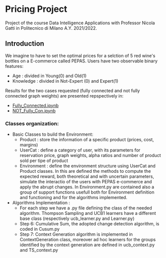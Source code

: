 # Pricing Project
 Project of the course Data Intelligence Applications with Professor Nicola Gatti in Politecnico di Milano A.Y. 2021/2022.

## Introduction
We imagine to have to set the optimal prices for a selction of 5 red wine's bottles on a E-commerce called PEPAS. Users have two observable binary features:
- Age : divided in Young(0) and Old(1)
- Knowledge : divided in Not-Expert (0) and Expert(1)

Results for the two cases requested (fully connected and not fully connected graph weights) are presented repspectively in:
- [Fully_Connected.ipynb](https://github.com/PitBosch/OLA2022project/blob/main/Fully_Connected.ipynb)
- [NOT_Fully_Con.ipynb](https://github.com/PitBosch/OLA2022project/blob/main/NOT_Fully_Con.ipynb)

### Classes organization:
- Basic Classes to build the Environment:
  * Product : store the information of a specific product (prices, cost, margins)
  * UserCat : define a category of user, with its parameters for reservation price, graph weights, alpha ratios and number of product sold per tipe of product
  * Environment : define the environment structure using UserCat and Product classes. In this are defined the methods to compute the expected reward, both theoretical and with uncertain parameters, simulate the interactio of the users with PEPAS e-commerce and apply the abrupt changes. In Environment.py are contained also a group of support functions usefull both for Environment definition and functioning and for the algorithms implemented.
- Algorithms Implementation :
  * For each step we have a .py file defining the class of the needed algorithm. Thompson Sampling and UCB1 learners have a different base class (respectively ucb_learner.py and Learner.py)
  * Step 6: Cumulative Sum, the adopted change detection algorithm, is coded in Cusum.py
  * Step 7: Context Generation algorithm is implemented in ContextGeneration class, moreover ad hoc learners for the groups identified by the context generation are defined in ucb_context.py and TS_context.py
